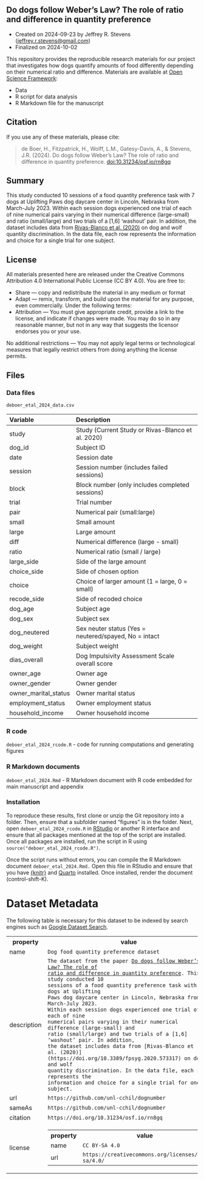## Do dogs follow Weber’s Law? The role of ratio and difference in quantity preference

-   Created on 2024-09-23 by Jeffrey R. Stevens
    (<jeffrey.r.stevens@gmail.com>)
-   Finalized on 2024-10-02

This repository provides the reproducible research materials for our
project that investigates how dogs quantify amounts of food differently
depending on their numerical ratio and difference. Materials are
available at [Open Science Framework](https://osf.io/tp8ah/):

-   Data
-   R script for data analysis
-   R Markdown file for the manuscript

## Citation

If you use any of these materials, please cite:

> de Boer, H., Fitzpatrick, H., Wolff, L.M., Gatesy-Davis, A., &
> Stevens, J.R. (2024). Do dogs follow Weber’s Law? The role of ratio
> and difference in quantity preference. [doi:10.31234/osf.io/rn8gq](https://doi.org/10.31234/osf.io/rn8gq)

## Summary

This study conducted 10 sessions of a food quantity preference task with
7 dogs at Uplifting Paws dog daycare center in Lincoln, Nebraska from
March-July 2023. Within each session dogs experienced one trial of each
of nine numerical pairs varying in their numerical difference
(large-small) and ratio (small/large) and two trials of a \[1,6\]
‘washout’ pair. In addition, the dataset includes data from
[Rivas-Blanco et al. (2020)](https://doi.org/10.3389/fpsyg.2020.573317)
on dog and wolf quantity discrimination. In the data file, each row
represents the information and choice for a single trial for one
subject.

## License

All materials presented here are released under the Creative Commons
Attribution 4.0 International Public License (CC BY 4.0). You are free
to:

-   Share — copy and redistribute the material in any medium or format
-   Adapt — remix, transform, and build upon the material for any
    purpose, even commercially. Under the following terms:
-   Attribution — You must give appropriate credit, provide a link to
    the license, and indicate if changes were made. You may do so in any
    reasonable manner, but not in any way that suggests the licensor
    endorses you or your use.

No additional restrictions — You may not apply legal terms or
technological measures that legally restrict others from doing anything
the license permits.

## Files

### Data files

`deboer_etal_2024_data.csv`

| Variable             | Description                                           |
|:--------------------|:--------------------------------------------------|
| study                | Study (Current Study or Rivas-Blanco et al. 2020)     |
| dog_id               | Subject ID                                            |
| date                 | Session date                                          |
| session              | Session number (includes failed sessions)             |
| block                | Block number (only includes completed sessions)       |
| trial                | Trial number                                          |
| pair                 | Numerical pair (small:large)                          |
| small                | Small amount                                          |
| large                | Large amount                                          |
| diff                 | Numerical difference (large - small)                  |
| ratio                | Numerical ratio (small / large)                       |
| large_side           | Side of the large amount                              |
| choice_side          | Side of chosen option                                 |
| choice               | Choice of larger amount (1 = large, 0 = small)        |
| recode_side          | Side of recoded choice                                |
| dog_age              | Subject age                                           |
| dog_sex              | Subject sex                                           |
| dog_neutered         | Sex neuter status (Yes = neutered/spayed, No = intact |
| dog_weight           | Subject weight                                        |
| dias_overall         | Dog Impulsivity Assessment Scale overall score        |
| owner_age            | Owner age                                             |
| owner_gender         | Owner gender                                          |
| owner_marital_status | Owner marital status                                  |
| employment_status    | Owner employment status                               |
| household_income     | Owner household income                                |

### R code

`deboer_etal_2024_rcode.R` - code for running computations and
generating figures

### R Markdown documents

`deboer_etal_2024.Rmd` - R Markdown document with R code embedded for
main manuscript and appendix

### Installation

To reproduce these results, first clone or unzip the Git repository into
a folder. Then, ensure that a subfolder named “figures” is in the
folder. Next, open `deboer_etal_2024_rcode.R` in
[RStudio](https://rstudio.com) or another R interface and ensure that
all packages mentioned at the top of the script are installed. Once all
packages are installed, run the script in R using
`source("deboer_etal_2024_rcode.R")`.

Once the script runs without errors, you can compile the R Markdown
document `deboer_etal_2024.Rmd.` Open this file in RStudio and ensure
that you have [{knitr}](https://yihui.org/knitr/) and
[Quarto](https://quarto.org/) installed. Once installed, render the
document (control-shift-K).

# Dataset Metadata

The following table is necessary for this dataset to be indexed by
search engines such as <a href="https://g.co/datasetsearch">Google
Dataset Search</a>.

<table>
<tr>
<th>
property
</th>
<th>
value
</th>
</tr>
<tr>
<td>
name
</td>
<td>
<code itemprop="name">Dog food quantity preference dataset</code>
</td>
</tr>
<tr>
<td>
description
</td>
<td>
<code itemprop="description">The dataset from the paper <a href="https://doi.org/10.31234/osf.io/rn8gq">Do dogs follow Weber’s Law? The role of
ratio and difference in quantity preference</a>. This study conducted 10
sessions of a food quantity preference task with 7 dogs at Uplifting
Paws dog daycare center in Lincoln, Nebraska from March-July 2023.
Within each session dogs experienced one trial of each of nine 
numerical pairs varying in their numerical difference (large-small) and 
ratio (small/large) and two trials of a [1,6] ‘washout’ pair. In addition,
the dataset includes data from [Rivas-Blanco et
al. (2020)](https://doi.org/10.3389/fpsyg.2020.573317) on dog and wolf
quantity discrimination. In the data file, each row represents the
information and choice for a single trial for one subject.</code>
</td>
</tr>
</tr>
<tr>
<td>
url
</td>
<td>
<code itemprop="url">https://github.com/unl-cchil/dognumber</code>
</td>
</tr>
<tr>
<td>
sameAs
</td>
<td>
<code itemprop="sameAs">https://github.com/unl-cchil/dognumber</code>
</td>
</tr>
<tr>
<td>
citation
</td>
<td>
<code itemprop="citation">https://doi.org/10.31234/osf.io/rn8gq</code>
</td>
</tr>
<tr>
<td>
license
</td>
<td>

<table>
<tr>
<th>
property
</th>
<th>
value
</th>
</tr>
<tr>
<td>
name
</td>
<td>
<code itemprop="name">CC BY-SA 4.0</code>
</td>
</tr>
<tr>
<td>
url
</td>
<td>
<code itemprop="url">https://creativecommons.org/licenses/by-sa/4.0/</code>
</td>
</tr>
</table>

</td>
</tr>
</table>
